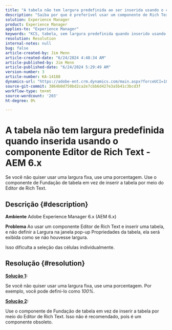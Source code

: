 ```yaml
---
title: "A tabela não tem largura predefinida ao ser inserida usando o componente Editor de Rich Text - AEM 6.x"
description: "Saiba por que é preferível usar um componente de Rich Text em vez de inserir uma tabela por meio do Editor de Rich Text."
solution: Experience Manager
product: Experience Manager
applies-to: "Experience Manager"
keywords: "KCS, tabela, sem largura predefinida quando inserido usando o componente Editor de Rich Text, AEM 6.x, Adobe Experience Manager 6.x, Solução de problemas"
resolution: Resolution
internal-notes: null
bug: false
article-created-by: Jim Menn
article-created-date: "6/24/2024 4:48:34 AM"
article-published-by: Jim Menn
article-published-date: "6/24/2024 5:29:49 AM"
version-number: 3
article-number: KA-14188
dynamics-url: "https://adobe-ent.crm.dynamics.com/main.aspx?forceUCI=1&pagetype=entityrecord&etn=knowledgearticle&id=6917cdfe-e431-ef11-8409-000d3a5a67ba"
source-git-commit: 3864b0d750bd2ca2e7cbb6d427e3a5b41c3bcd3f
workflow-type: tm+mt
source-wordcount: '203'
ht-degree: 0%

---
```


# A tabela não tem largura predefinida quando inserida usando o componente Editor de Rich Text - AEM 6.x


Se você não quiser usar uma largura fixa, use uma porcentagem. Use o componente de Fundação de tabela em vez de inserir a tabela por meio do Editor de Rich Text.

## Descrição {#description}


<b>Ambiente</b>
Adobe Experience Manager 6.x (AEM 6.x)

<b>Problema</b>
Ao usar um componente Editor de Rich Text e inserir uma tabela, e não definir a Largura na janela pop-up Propriedades da tabela, ela será exibida como se não houvesse largura.

Isso dificulta a seleção das células individualmente.


## Resolução {#resolution}


<b><u>Solução 1</u>:</b>

Se você não quiser usar uma largura fixa, use uma porcentagem. Por exemplo, você pode defini-lo como *100%*.

<b><u>Solução 2</u>:</b>

Use o componente de Fundação de tabela em vez de inserir a tabela por meio do Editor de Rich Text. Isso não é recomendado, pois é um componente obsoleto.
